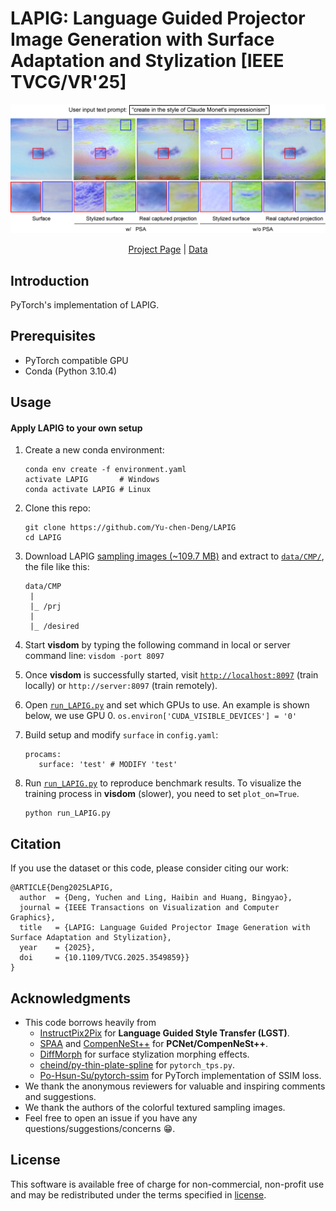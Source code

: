 # LAPIG: Language Guided Projector Image Generation with Surface Adaptation and Stylization [IEEE TVCG/VR'25]

<p align="center">
  <img src='doc/teaser.png'>
</p>

<p align="center">
  <a href="https://Yu-chen-Deng.github.io/LAPIG">Project Page</a>
  |
  <a href="https://drive.google.com/file/d/1bYIzrCclHubtezsrzZF4EslR30Avq2GQ/view?usp=sharing
  ">Data</a>
</p>


## Introduction

PyTorch's implementation of LAPIG.


## Prerequisites
* PyTorch compatible GPU
* Conda (Python 3.10.4)

## Usage

#### Apply LAPIG to your own setup

1. Create a new conda environment:
   ```
   conda env create -f environment.yaml
   activate LAPIG       # Windows
   conda activate LAPIG # Linux
   ```
2. Clone this repo:
   ```
   git clone https://github.com/Yu-chen-Deng/LAPIG
   cd LAPIG
   ```

3. Download LAPIG [sampling images (~109.7 MB)][8] and extract to [`data/CMP/`](data/CMP/), the file like this:
   ```
   data/CMP
    |
    |_ /prj
    |
    |_ /desired
   ```
4. Start **visdom** by typing the following command in local or server command line:
   `visdom -port 8097`
5. Once **visdom** is successfully started, visit [`http://localhost:8097`](http://localhost:8097) (train locally) or `http://server:8097` (train remotely).
6. Open [`run_LAPIG.py`](run_LAPIG.py) and set which GPUs to use. An example is shown below, we use GPU 0.
   `os.environ['CUDA_VISIBLE_DEVICES'] = '0'`
7. Build setup and modify `surface` in `config.yaml`:
   ```
   procams:
      surface: 'test' # MODIFY 'test'
   ```
8. Run [`run_LAPIG.py`](run_LAPIG.py) to reproduce benchmark results. To visualize the training process in **visdom** (slower), you need to set `plot_on=True`.
   ```
   python run_LAPIG.py
   ```


## Citation

If you use the dataset or this code, please consider citing our work:

```
@ARTICLE{Deng2025LAPIG,
  author  = {Deng, Yuchen and Ling, Haibin and Huang, Bingyao},
  journal = {IEEE Transactions on Visualization and Computer Graphics},
  title   = {LAPIG: Language Guided Projector Image Generation with Surface Adaptation and Stylization},
  year    = {2025},
  doi     = {10.1109/TVCG.2025.3549859}}
}
```

## Acknowledgments

- This code borrows heavily from
  - [InstructPix2Pix][2] for **Language Guided Style Transfer (LGST)**.
  - [SPAA][5] and [CompenNeSt++][4] for **PCNet/CompenNeSt++**.
  - [DiffMorph][3] for surface stylization morphing effects.
  - [cheind/py-thin-plate-spline][6] for `pytorch_tps.py`.
  - [Po-Hsun-Su/pytorch-ssim][7] for PyTorch implementation of SSIM loss.
- We thank the anonymous reviewers for valuable and inspiring comments and suggestions.
- We thank the authors of the colorful textured sampling images.
- Feel free to open an issue if you have any questions/suggestions/concerns 😁.

## License

This software is available free of charge for non-commercial, non-profit use and may be redistributed under the terms specified in [license](LICENSE).

[2]: https://github.com/timothybrooks/instruct-pix2pix
[3]: https://github.com/volotat/DiffMorph
[4]: https://github.com/BingyaoHuang/CompenNeSt-plusplus
[5]: https://github.com/BingyaoHuang/SPAA
[6]: https://github.com/cheind/py-thin-plate-spline
[7]: https://github.com/Po-Hsun-Su/pytorch-ssim
[8]: https://drive.google.com/file/d/1bYIzrCclHubtezsrzZF4EslR30Avq2GQ/view?usp=sharing
